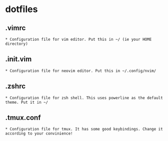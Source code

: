 # dotfiles

## .vimrc 
    * Configuration file for vim editor. Put this in ~/ (ie your HOME directory)
## .init.vim 
    * Configuration file for neovim editor. Put this in ~/.config/nvim/
## .zshrc
    * Configuration file for zsh shell. This uses powerline as the default theme. Put it in ~/
## .tmux.conf
    * Configuration file for tmux. It has some good keybindings. Change it according to your convinience!

